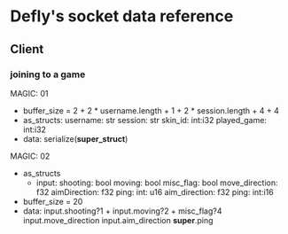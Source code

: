 # Defly's socket data reference

## Client

### joining to a game

MAGIC: 01
- buffer_size = 2 + 2 * username.length + 1 + 2 * session.length + 4 + 4
- as_structs:
    username: str
    session: str
    skin_id: int:i32
    played_game: int:i32
- data:
    serialize(__super_struct__)

MAGIC: 02
- as_structs
    - input:
        shooting: bool
        moving: bool
        misc_flag: bool
        move_direction: f32
        aimDirection: f32
        ping: int: u16
        aim_direction: f32
    ping: int:i16
- buffer_size = 20
- data:
    input.shooting?1 + input.moving?2 + misc_flag?4
    input.move_direction
    input.aim_direction
    __super__.ping


        